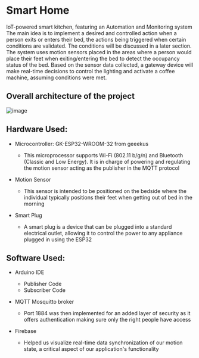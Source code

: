 # Smart Home
IoT-powered smart kitchen, featuring an Automation and Monitoring system
The main idea is to implement a desired and controlled action when a person exits or enters their bed, the actions being triggered when certain conditions are validated. The conditions will be discussed in a later section. The system uses motion sensors placed in the areas where a person would place their feet when exiting/entering the bed to detect the occupancy status of the bed. Based on the sensor data collected, a gateway device will make real-time decisions to control the lighting and activate a coffee machine, assuming conditions were met.

## Overall architecture of the project
![image](https://github.com/Danikh25/Smart-home-/assets/91975571/f3ff9244-9e2e-4a06-81bc-04eb9582e786)

## Hardware Used:
* Microcontroller: GK-ESP32-WROOM-32 from geeekus
  * This microprocessor supports Wi-Fi (802.11 b/g/n) and Bluetooth (Classic and Low Energy). It is in charge of powering and regulating the motion sensor acting as the publisher in the MQTT protocol
    
* Motion Sensor
  * This sensor is intended to be positioned on the bedside where the individual typically positions their feet when getting out of bed in the morning
    
* Smart Plug
  * A smart plug is a device that can be plugged into a standard electrical outlet, allowing it to control the power to any appliance plugged in using the ESP32


## Software Used:
* Arduino IDE
  * Publisher Code
  * Subscriber Code
    
* MQTT Mosquitto broker
  *  Port 1884 was then implemented for an added layer of security as it offers authentication making sure only the right people have access
    
* Firebase
  * Helped us visualize  real-time data synchronization of our motion state, a critical aspect of our application's functionality
